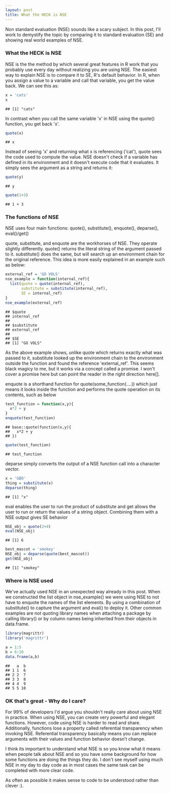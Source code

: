 ```yaml
---
layout: post
title: What the HECK is NSE
---
```



Non standard evaluation (NSE) sounds like a scary subject. In this post, I'll work to demystify the 
topic by comparing it to standard evaluation (SE) and showing real world examples of NSE. 

### What the HECK is NSE
NSE is the the method by which several great features in R work that you probably use every day without
realizing you are using NSE.  The easiest way to explain NSE is to compare it to SE, R's default behavior.
In R, when you assign a value to a variable and call that variable, you get the value back. We can 
see this as:


```r
x = 'cats'
x
```

```
## [1] "cats"
```
In contrast when you call the same variable 'x' in NSE using the quote() function, you get back 'x'.

```r
quote(x)
```

```
## x
```
Instead of seeing 'x' and returning what x is referencing ('cat'), quote sees the code used to compute
the value.  NSE doesn't check if a variable has defined in its environment and it doesn't execute
code that it evaluates.  It simply sees the argument as a string and returns it:

```r
quote(y)
```

```
## y
```

```r
quote(1+3)
```

```
## 1 + 3
```
### The functions of NSE
NSE uses four main functions: quote(), substitute(), enquote(), deparse(), eval()/get()

quote, substitute, and enquote are the workhorses of NSE.  They operate slightly differently. quote() 
returns the literal string of the argument passed to it.  substitute() does the same, but will search 
up an environment chain for the original reference.  This idea is more easily explained in an example 
such as below:


```r
external_ref = 'GO VOLS'
nse_example = function(internal_ref){
  list(quote = quote(internal_ref),
       substitute = substitute(internal_ref),
       SE = internal_ref)
}
nse_example(external_ref)
```

```
## $quote
## internal_ref
## 
## $substitute
## external_ref
## 
## $SE
## [1] "GO VOLS"
```

As the above example shows, unlike quote which returns exactly what was passed to it, substitute looked
up the environment chain to the environment outside the function and found the reference 'external_ref'.
This seems black magicy to me, but it works via a concept called a promise.  I won't cover a promise
here but can point the reader in the right direction here[].

enquote is a shorthand function for quote(some_function(....)) which just means it looks inside the 
function and performs the quote operation on its contents, such as below

```r
test_function = function(x,y){
  x*2 + y
}
enquote(test_function)
```

```
## base::quote(function(x,y){
##   x*2 + y
## })
```

```r
quote(test_function)
```

```
## test_function
```

deparse simply converts the output of a NSE function call into a character vector.

```r
x = 'GBO'
thing = substitute(x)
deparse(thing)
```

```
## [1] "x"
```

eval enables the user to run the product of substitute and get allows the user to run or return the values of a string object.  Combining them with a NSE output gives SE behavior


```r
NSE_obj = quote(2+4)
eval(NSE_obj)
```

```
## [1] 6
```

```r
best_mascot = 'smokey'
NSE_obj = deparse(quote(best_mascot))
get(NSE_obj)
```

```
## [1] "smokey"
```

### Where is NSE used

We've actually used NSE in an unexpected way already in this post.  When we constructed the list object
in nse_example() we were using NSE to not have to enquote the names of the list elements.  By using a
combination of substitute() to capture the argument and eval() to deploy it.  Other common examples 
are not quoting library names when attaching a package by calling library() or by column names being 
inherited from their objects in data.frame.


```r
library(magrittr)
library('magrittr')
```


```r
a = 1:5
b = 6:10
data.frame(a,b)
```

```
##   a  b
## 1 1  6
## 2 2  7
## 3 3  8
## 4 4  9
## 5 5 10
```



### OK that's great - Why do I care?

For 99% of developers I'd argue you shouldn't really care about using NSE in practice.  When using 
NSE, you can create very powerful and elegant functions.  However, code using NSE is harder to read
and share.  Additionally, functions lose a property called referential transparency when invoking NSE.
Referential transparency basically means you can replace arguments with their values and function
behavior doesn’t change.  

I think its important to understand what NSE is so you know what it means when people talk about NSE
and so you have some background for how some functions are doing the things they do.  I don't see myself 
using much NSE in my day to day code as in most cases the same task can be completed with more clear code.  

As often as possible it makes sense to code to be understood rather than clever :).
